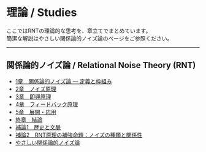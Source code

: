# 理論 / Studies

ここではRNTの理論的な思考を、章立てでまとめています。  
簡潔な解説はやさしい関係論的ノイズ論のページをご参照ください。

---

## 関係論的ノイズ論 / Relational Noise Theory (RNT)
- [1章　関係論的ノイズ論 ― 定義と枠組み](01-foundations.md)
- [2章　ノイズ原理](02-noise-principle.md)
- [3章　即興原理](03-improvisation-principle.md)
- [4章　フィードバック原理](04-feedback-principle.md)
- [5章　展開・応用](05-applications.md)
- [終章　結論](99-conclusion.md)
- [補論1　歴史と文脈](context.md)
- [補論2　RNT原理の補強命題：ノイズの種類と関係性](rnt_supplement.md)
- [やさしい関係論的ノイズ論](rnt_ez.md)

